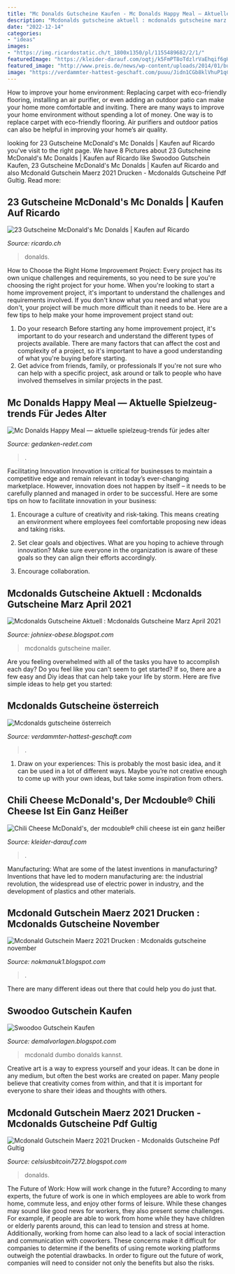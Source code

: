 ```yaml
---
title: "Mc Donalds Gutscheine Kaufen - Mc Donalds Happy Meal — Aktuelle Spielzeug-trends Für Jedes Alter"
description: "Mcdonalds gutscheine aktuell : mcdonalds gutscheine marz april 2021"
date: "2022-12-14"
categories:
- "ideas"
images:
- "https://img.ricardostatic.ch/t_1800x1350/pl/1155489682/2/1/"
featuredImage: "https://kleider-darauf.com/oqtj/k5FmPT8oTdzlrVaEhqif6gHaFV.jpg"
featured_image: "http://www.preis.de/news/wp-content/uploads/2014/01/burger.jpg"
image: "https://verdammter-hattest-geschaft.com/puuu/Jidn1CGb8klVhuP1qCo2rQHaJo.jpg"
---
```



How to improve your home environment: Replacing carpet with eco-friendly flooring, installing an air purifier, or even adding an outdoor patio can make your home more comfortable and inviting.
There are many ways to improve your home environment without spending a lot of money. One way is to replace carpet with eco-friendly flooring. Air purifiers and outdoor patios can also be helpful in improving your home’s air quality.

	

		
looking for 23 Gutscheine McDonald&#039;s Mc Donalds | Kaufen auf Ricardo you've visit to the right page. We have 8 Pictures about 23 Gutscheine McDonald&#039;s Mc Donalds | Kaufen auf Ricardo like Swoodoo Gutschein Kaufen, 23 Gutscheine McDonald&#039;s Mc Donalds | Kaufen auf Ricardo and also Mcdonald Gutschein Maerz 2021 Drucken - Mcdonalds Gutscheine Pdf Gultig. Read more:
		
    
## 23 Gutscheine McDonald&#039;s Mc Donalds | Kaufen Auf Ricardo

<img loading=lazy src="https://img.ricardostatic.ch/t_1800x1350/pl/1155489682/2/1/" onerror="this.onerror=null;this.src='https://tse4.mm.bing.net/th?id=OIP.H7jwuiuL_JNgpcujm5jSsgHaJ3&amp;pid=15.1';" alt="23 Gutscheine McDonald&#039;s Mc Donalds | Kaufen auf Ricardo">

_Source: ricardo.ch_

>donalds. 

	

How to Choose the Right Home Improvement Project: Every project has its own unique challenges and requirements, so you need to be sure you're choosing the right project for your home.
When you're looking to start a home improvement project, it's important to understand the challenges and requirements involved. If you don't know what you need and what you don't, your project will be much more difficult than it needs to be. Here are a few tips to help make your home improvement project stand out:
1. Do your research
Before starting any home improvement project, it's important to do your research and understand the different types of projects available. There are many factors that can affect the cost and complexity of a project, so it's important to have a good understanding of what you're buying before starting.
2. Get advice from friends, family, or professionals
If you're not sure who can help with a specific project, ask around or talk to people who have involved themselves in similar projects in the past.

    
## Mc Donalds Happy Meal — Aktuelle Spielzeug-trends Für Jedes Alter

<img loading=lazy src="https://gedanken-redet.com/fhfjr/Twg3oP0hW1dKs5YprpprxQHaFj.jpg" onerror="this.onerror=null;this.src='https://tse3.mm.bing.net/th?id=OIP.I-vOZkQ620O3klwWIEq7_wAAAA&amp;pid=15.1';" alt="Mc Donalds Happy Meal — aktuelle spielzeug-trends für jedes alter">

_Source: gedanken-redet.com_

>. 

	

Facilitating Innovation
Innovation is critical for businesses to maintain a competitive edge and remain relevant in today’s ever-changing marketplace. However, innovation does not happen by itself – it needs to be carefully planned and managed in order to be successful. Here are some tips on how to facilitate innovation in your business:
1. Encourage a culture of creativity and risk-taking. This means creating an environment where employees feel comfortable proposing new ideas and taking risks.

2. Set clear goals and objectives. What are you hoping to achieve through innovation? Make sure everyone in the organization is aware of these goals so they can align their efforts accordingly.

3. Encourage collaboration.

    
## Mcdonalds Gutscheine Aktuell : Mcdonalds Gutscheine Marz April 2021

<img loading=lazy src="https://c8.alamy.com/compde/pk9p83/mcdonalds-gutscheine-fast-food-coupon-usa-pk9p83.jpg" onerror="this.onerror=null;this.src='https://tse1.mm.bing.net/th?id=OIP.PS6Zam-UMbGgP9cEmKoyVQHaFc&amp;pid=15.1';" alt="Mcdonalds Gutscheine Aktuell : Mcdonalds Gutscheine Marz April 2021">

_Source: johniex-obese.blogspot.com_

>mcdonalds gutscheine mailer. 

	

Are you feeling overwhelmed with all of the tasks you have to accomplish each day? Do you feel like you can't seem to get started? If so, there are a few easy and Diy ideas that can help take your life by storm. Here are five simple ideas to help get you started:

    
## Mcdonalds Gutscheine österreich

<img loading=lazy src="https://verdammter-hattest-geschaft.com/puuu/Jidn1CGb8klVhuP1qCo2rQHaJo.jpg" onerror="this.onerror=null;this.src='https://tse1.mm.bing.net/th?id=OIP.Jym1XwWYstmAKQGyOyonqwAAAA&amp;pid=15.1';" alt="Mcdonalds gutscheine österreich">

_Source: verdammter-hattest-geschaft.com_

>. 

	

1. Draw on your experiences: This is probably the most basic idea, and it can be used in a lot of different ways. Maybe you’re not creative enough to come up with your own ideas, but take some inspiration from others.

    
## Chili Cheese McDonald&#039;s, Der Mcdouble® Chili Cheese Ist Ein Ganz Heißer

<img loading=lazy src="https://kleider-darauf.com/oqtj/k5FmPT8oTdzlrVaEhqif6gHaFV.jpg" onerror="this.onerror=null;this.src='https://tse1.mm.bing.net/th?id=OIP.SMM6NGmqHNN8fQfS6Si1lQAAAA&amp;pid=15.1';" alt="Chili Cheese McDonald&#039;s, der mcdouble® chili cheese ist ein ganz heißer">

_Source: kleider-darauf.com_

>. 

	

Manufacturing: What are some of the latest inventions in manufacturing?
Inventions that have led to modern manufacturing are: the industrial revolution, the widespread use of electric power in industry, and the development of plastics and other materials.

    
## Mcdonald Gutschein Maerz 2021 Drucken : Mcdonalds Gutscheine November

<img loading=lazy src="https://img-01.gutscheinpony.de/img/89/f3/4b/flyerheaven-guenstig-online-drucken.jpg?q=70&amp;auto=compress%2Cformat" onerror="this.onerror=null;this.src='https://tse1.mm.bing.net/th?id=OIP.jOLQDv0xufPLvzCTzoEfjwHaCw&amp;pid=15.1';" alt="Mcdonald Gutschein Maerz 2021 Drucken : Mcdonalds gutscheine november">

_Source: nokmanuk1.blogspot.com_

>. 

	

There are many different ideas out there that could help you do just that.

    
## Swoodoo Gutschein Kaufen

<img loading=lazy src="http://www.preis.de/news/wp-content/uploads/2014/01/burger.jpg" onerror="this.onerror=null;this.src='https://tse1.mm.bing.net/th?id=OIP.7aUicSYcEO_ASeDdw0Qb8gHaHG&amp;pid=15.1';" alt="Swoodoo Gutschein Kaufen">

_Source: demalvorlagen.blogspot.com_

>mcdonald dumbo donalds kannst. 

	

Creative art is a way to express yourself and your ideas. It can be done in any medium, but often the best works are created on paper. Many people believe that creativity comes from within, and that it is important for everyone to share their ideas and thoughts with others.

    
## Mcdonald Gutschein Maerz 2021 Drucken - Mcdonalds Gutscheine Pdf Gultig

<img loading=lazy src="https://lh6.googleusercontent.com/proxy/pZm_l9CxFO8kr-gWWwU8hWOVDwRKzZbiCCOzWfvZozZfexLgrLqWknCR-gVq3TBC1OyquIF7XtWGW9kNHismNYybbUpftFhaSGUqoLd0ZKVZe0XyvXLhYQKo9k-Mp7_G5b76PUNo4s1kRSMav_nnz-Etfw=w1200-h630-p-k-no-nu" onerror="this.onerror=null;this.src='https://tse2.mm.bing.net/th?id=OIP.wAeJULug8ZzYbE9S-fBjuQAAAA&amp;pid=15.1';" alt="Mcdonald Gutschein Maerz 2021 Drucken - Mcdonalds Gutscheine Pdf Gultig">

_Source: celsiusbitcoin7272.blogspot.com_

>donalds. 

	

The Future of Work: How will work change in the future?
According to many experts, the future of work is one in which employees are able to work from home, commute less, and enjoy other forms of leisure. While these changes may sound like good news for workers, they also present some challenges. For example, if people are able to work from home while they have children or elderly parents around, this can lead to tension and stress at home. Additionally, working from home can also lead to a lack of social interaction and communication with coworkers. These concerns make it difficult for companies to determine if the benefits of using remote working platforms outweigh the potential drawbacks. In order to figure out the future of work, companies will need to consider not only the benefits but also the risks.

